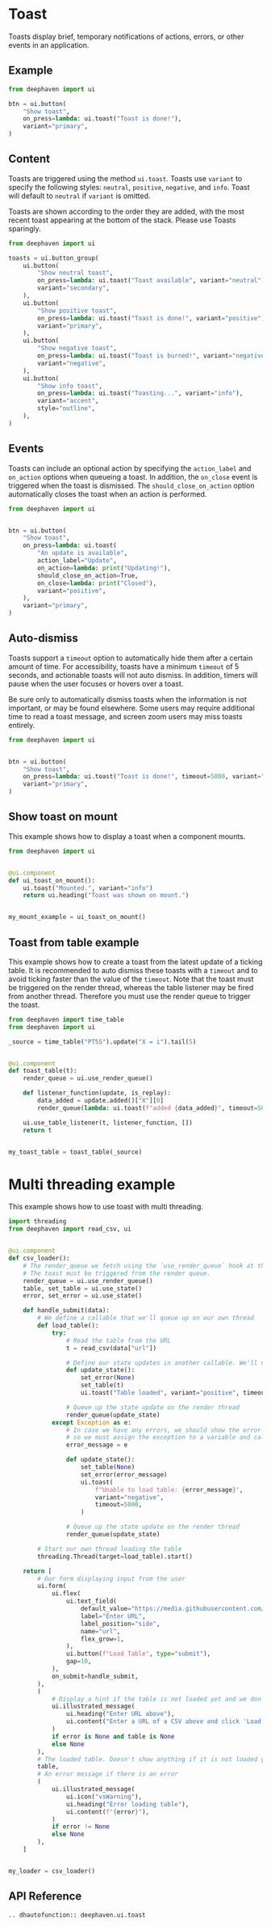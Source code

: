 # Toast

Toasts display brief, temporary notifications of actions, errors, or other events in an application.

## Example

```python
from deephaven import ui

btn = ui.button(
    "Show toast",
    on_press=lambda: ui.toast("Toast is done!"),
    variant="primary",
)
```

## Content

Toasts are triggered using the method `ui.toast`. Toasts use `variant` to specify the following styles: `neutral`, `positive`, `negative`, and `info`. Toast will default to `neutral` if `variant` is omitted.

Toasts are shown according to the order they are added, with the most recent toast appearing at the bottom of the stack. Please use Toasts sparingly.

```python
from deephaven import ui

toasts = ui.button_group(
    ui.button(
        "Show neutral toast",
        on_press=lambda: ui.toast("Toast available", variant="neutral"),
        variant="secondary",
    ),
    ui.button(
        "Show positive toast",
        on_press=lambda: ui.toast("Toast is done!", variant="positive"),
        variant="primary",
    ),
    ui.button(
        "Show negative toast",
        on_press=lambda: ui.toast("Toast is burned!", variant="negative"),
        variant="negative",
    ),
    ui.button(
        "Show info toast",
        on_press=lambda: ui.toast("Toasting...", variant="info"),
        variant="accent",
        style="outline",
    ),
)
```

## Events

Toasts can include an optional action by specifying the `action_label` and `on_action` options when queueing a toast. In addition, the `on_close` event is triggered when the toast is dismissed. The `should_close_on_action` option automatically closes the toast when an action is performed.

```python
from deephaven import ui


btn = ui.button(
    "Show toast",
    on_press=lambda: ui.toast(
        "An update is available",
        action_label="Update",
        on_action=lambda: print("Updating!"),
        should_close_on_action=True,
        on_close=lambda: print("Closed"),
        variant="positive",
    ),
    variant="primary",
)
```

## Auto-dismiss

Toasts support a `timeout` option to automatically hide them after a certain amount of time. For accessibility, toasts have a minimum `timeout` of 5 seconds, and actionable toasts will not auto dismiss. In addition, timers will pause when the user focuses or hovers over a toast.

Be sure only to automatically dismiss toasts when the information is not important, or may be found elsewhere. Some users may require additional time to read a toast message, and screen zoom users may miss toasts entirely.

```python
from deephaven import ui


btn = ui.button(
    "Show toast",
    on_press=lambda: ui.toast("Toast is done!", timeout=5000, variant="positive"),
    variant="primary",
)
```

## Show toast on mount

This example shows how to display a toast when a component mounts.

```python
from deephaven import ui


@ui.component
def ui_toast_on_mount():
    ui.toast("Mounted.", variant="info")
    return ui.heading("Toast was shown on mount.")


my_mount_example = ui_toast_on_mount()
```

## Toast from table example

This example shows how to create a toast from the latest update of a ticking table. It is recommended to auto dismiss these toasts with a `timeout` and to avoid ticking faster than the value of the `timeout`. Note that the toast must be triggered on the render thread, whereas the table listener may be fired from another thread. Therefore you must use the render queue to trigger the toast.

```python
from deephaven import time_table
from deephaven import ui

_source = time_table("PT5S").update("X = i").tail(5)


@ui.component
def toast_table(t):
    render_queue = ui.use_render_queue()

    def listener_function(update, is_replay):
        data_added = update.added()["X"][0]
        render_queue(lambda: ui.toast(f"added {data_added}", timeout=5000))

    ui.use_table_listener(t, listener_function, [])
    return t


my_toast_table = toast_table(_source)
```

# Multi threading example

This example shows how to use toast with multi threading.

```python
import threading
from deephaven import read_csv, ui


@ui.component
def csv_loader():
    # The render_queue we fetch using the `use_render_queue` hook at the top of the component.
    # The toast must be triggered from the render queue.
    render_queue = ui.use_render_queue()
    table, set_table = ui.use_state()
    error, set_error = ui.use_state()

    def handle_submit(data):
        # We define a callable that we'll queue up on our own thread
        def load_table():
            try:
                # Read the table from the URL
                t = read_csv(data["url"])

                # Define our state updates in another callable. We'll need to call this on the render thread
                def update_state():
                    set_error(None)
                    set_table(t)
                    ui.toast("Table loaded", variant="positive", timeout=5000)

                # Queue up the state update on the render thread
                render_queue(update_state)
            except Exception as e:
                # In case we have any errors, we should show the error to the user. We still need to call this from the render thread,
                # so we must assign the exception to a variable and call the render_queue with a callable that will set the error
                error_message = e

                def update_state():
                    set_table(None)
                    set_error(error_message)
                    ui.toast(
                        f"Unable to load table: {error_message}",
                        variant="negative",
                        timeout=5000,
                    )

                # Queue up the state update on the render thread
                render_queue(update_state)

        # Start our own thread loading the table
        threading.Thread(target=load_table).start()

    return [
        # Our form displaying input from the user
        ui.form(
            ui.flex(
                ui.text_field(
                    default_value="https://media.githubusercontent.com/media/deephaven/examples/main/DeNiro/csv/deniro.csv",
                    label="Enter URL",
                    label_position="side",
                    name="url",
                    flex_grow=1,
                ),
                ui.button(f"Load Table", type="submit"),
                gap=10,
            ),
            on_submit=handle_submit,
        ),
        (
            # Display a hint if the table is not loaded yet and we don't have an error
            ui.illustrated_message(
                ui.heading("Enter URL above"),
                ui.content("Enter a URL of a CSV above and click 'Load' to load it"),
            )
            if error is None and table is None
            else None
        ),
        # The loaded table. Doesn't show anything if it is not loaded yet
        table,
        # An error message if there is an error
        (
            ui.illustrated_message(
                ui.icon("vsWarning"),
                ui.heading("Error loading table"),
                ui.content(f"{error}"),
            )
            if error != None
            else None
        ),
    ]


my_loader = csv_loader()
```

## API Reference

```{eval-rst}
.. dhautofunction:: deephaven.ui.toast
```
